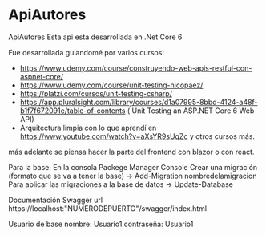 # ApiAutores
 ApiAutores Esta api esta desarrollada en .Net Core 6
 
Fue desarrollada guiandomé por varios cursos:
 * https://www.udemy.com/course/construyendo-web-apis-restful-con-aspnet-core/
 * https://www.udemy.com/course/unit-testing-nicopaez/
 * https://platzi.com/cursos/unit-testing-csharp/
 * https://app.pluralsight.com/library/courses/d1a07995-8bbd-4124-a48f-b1f7f672091e/table-of-contents ( Unit Testing an ASP.NET Core 6 Web API)
 * Arquitectura limpia con lo que aprendí en https://www.youtube.com/watch?v=aXsYR9sUqZc y otros cursos más.

más adelante se piensa hacer la parte del frontend con blazor o con react.

Para la base:
En la consola Packege Manager Console
Crear una migración (formato que se va a tener la base)
-> Add-Migration nombredelamigracion
Para aplicar las migraciones a la base de datos
-> Update-Database

Documentación Swagger
url https://localhost:"NUMERODEPUERTO"/swagger/index.html

Usuario de base
nombre: Usuario1
contraseña: Usuario1


